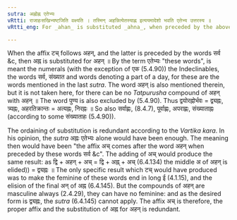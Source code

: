 ```yaml
---
sutra: अह्नोह्न एतेभ्यः
vRtti: राजाहःसखिभ्यष्टजिति वक्ष्यति । तस्मिन् अहन्नित्येतस्याह्न इत्ययमादेशो भवति एतेभ्य उत्तरस्य ॥
vRtti_eng: For _ahan_ is substituted _ahna_, when preceded by the above words, (and taking the affix _tach_ to be mentioned in (V. 4. 91)).

---
```

When the affix टच् follows अहन्, and the latter is preceded by the words सर्व &c, then अह्न is substituted for अहन् ॥ By the term एतेभ्यः "these words", is meant the numerals (with the exception of एक (5.4.90)) the Indeclinables, the words सर्व, संख्यात and words denoting a part of a day, for these are the words mentioned in the last _sutra_. The word अहन् is also mentioned therein, but it is not taken here, for there can be no _Tatpurusha_ compound of अहन् with अहन् ॥ The word पुण्य is also excluded by (5.4.90). Thus द्वयोरह्नोर्भवः = द्व्यह्नः, त्र्यह्नः, अहरतिक्रान्तः = अत्यह्नः, निरह्नः ॥ So also सर्वाह्णः, (8.4.7), पूर्वाह्णः, अपराह्णः, संख्याताह्नः (according to some संख्याताहः (5.4.90)).

The ordaining of substitution is redundant according to the _Vartika_ _kara_. In his opinion, the _sutra_ अह्नः एतेभ्यः alone would have been enough. The meaning then would have been "the affix अच् comes after the word अहन् when preceded by these words सर्व &c". The adding of अच् would produce the same result: as द्वि + अहन् + अच् = द्वि + अह्न् + अच् (6.4.134) the middle अ of अहन् is elided)) = द्व्यह्नः ॥ The only specific result which टच् would have produced was to make the feminine of these words end in long ई (4.1.15), and the elision of the final अन् of अह्न (6.4.145). But the compounds of अहन् are masculine always (2.4.29), they can have no feminine: and as the desired form is द्व्यह्नः, the _sutra_ (6.4.145) cannot apply. The affix अच् is therefore, the proper affix and the substitution of अह्न for अहन् is redundant.